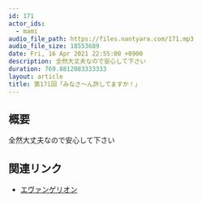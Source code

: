 ```yaml
---
id: 171
actor_ids:
  - mami
audio_file_path: https://files.nantyara.com/171.mp3
audio_file_size: 18553689
date: Fri, 16 Apr 2021 22:55:00 +0900
description: 全然大丈夫なので安心して下さい
duration: 769.8812083333333
layout: article
title: 第171回「みなさ〜ん許してますか！」
---
```

## 概要

全然大丈夫なので安心して下さい

## 関連リンク

* [エヴァンゲリオン](https://www.evangelion.co.jp/)
